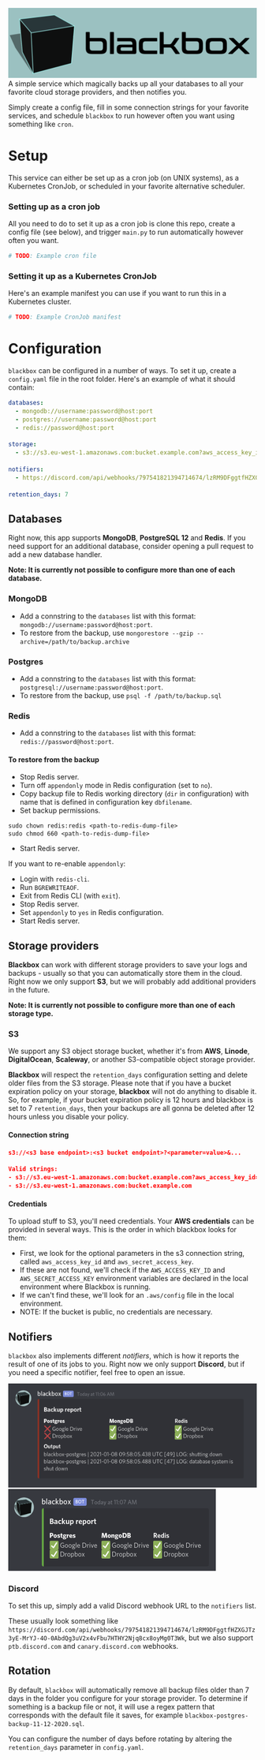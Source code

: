 ![blackbox](img/blackbox_banner.png)
A simple service which magically backs up all your databases to all your favorite cloud storage providers, and then notifies you.

Simply create a config file, fill in some connection strings for your favorite services, and schedule `blackbox` to run however often you want using something like `cron`.

# Setup
This service can either be set up as a cron job (on UNIX systems), as a Kubernetes CronJob, or scheduled in your favorite alternative scheduler.

### Setting up as a cron job
All you need to do to set it up as a cron job is clone this repo, create a config file (see below), and trigger `main.py` to run automatically however often you want.
```yaml
# TODO: Example cron file
```

### Setting it up as a Kubernetes CronJob
Here's an example manifest you can use if you want to run this in a Kubernetes cluster.
```yaml
# TODO: Example CronJob manifest
```

# Configuration
`blackbox` can be configured in a number of ways. To set it up, create a `config.yaml` file in the root folder. Here's an example of what it should contain:
```yaml
databases:
  - mongodb://username:password@host:port
  - postgres://username:password@host:port
  - redis://password@host:port

storage:
  - s3://s3.eu-west-1.amazonaws.com:bucket.example.com?aws_access_key_id=1234&aws_secret_access_key=lemondance

notifiers:
  - https://discord.com/api/webhooks/797541821394714674/lzRM9DFggtfHZXGJTz3yE-MrYJ-4O-0AbdQg3uV2x4vFbu7HTHY2Njq8cx8oyMg0T3Wk

retention_days: 7
```

## Databases
Right now, this app supports **MongoDB**, **PostgreSQL 12** and **Redis**. If you need support for an additional database, consider opening a pull request to add a new database handler.

**Note: It is currently not possible to configure more than one of each database.**

### MongoDB
- Add a connstring to the `databases` list with this format: `mongodb://username:password@host:port`.
- To restore from the backup, use `mongorestore --gzip --archive=/path/to/backup.archive`

### Postgres
- Add a connstring to the `databases` list with this format: `postgresql://username:password@host:port`.
- To restore from the backup, use `psql -f /path/to/backup.sql`

### Redis
- Add a connstring to the `databases` list with this format: `redis://password@host:port`.

#### To restore from the backup
- Stop Redis server.
- Turn off `appendonly` mode in Redis configuration (set to `no`).
- Copy backup file to Redis working directory (`dir` in configuration) with name that is defined in configuration key `dbfilename`.
- Set backup permissions.
```
sudo chown redis:redis <path-to-redis-dump-file>
sudo chmod 660 <path-to-redis-dump-file>
```
- Start Redis server.

If you want to re-enable `appendonly`:
- Login with `redis-cli`.
- Run `BGREWRITEAOF`.
- Exit from Redis CLI (with `exit`).
- Stop Redis server.
- Set `appendonly` to `yes` in Redis configuration.
- Start Redis server.

## Storage providers
**Blackbox** can work with different storage providers to save your logs and backups - usually so that you can automatically store them in the cloud. Right now we only support **S3**, but we will probably add additional providers in the future.

**Note: It is currently not possible to configure more than one of each storage type.**

### S3
We support any S3 object storage bucket, whether it's from **AWS**, **Linode**, **DigitalOcean**, **Scaleway**, or another S3-compatible object storage provider.

**Blackbox** will respect the `retention_days` configuration setting and delete older files from the S3 storage. Please note that if you have a bucket expiration policy on your storage, **blackbox** will not do anything to disable it. So, for example, if your bucket expiration policy is 12 hours and blackbox is set to 7 `retention_days`, then your backups are all gonna be deleted after 12 hours unless you disable your policy.  

#### Connection string
```json
s3://<s3 base endpoint>:<s3 bucket endpoint>?<parameter=value>&...

Valid strings:
- s3://s3.eu-west-1.amazonaws.com:bucket.example.com?aws_access_key_id=1234&aws_secret_access_key=lemondance
- s3://s3.eu-west-1.amazonaws.com:bucket.example.com
```

#### Credentials
To upload stuff to S3, you'll need credentials. Your **AWS credentials** can be provided in several ways. This is the order in which blackbox looks for them:
- First, we look for the optional parameters in the s3 connection string, called `aws_access_key_id` and `aws_secret_access_key`.
- If these are not found, we'll check if the `AWS_ACCESS_KEY_ID` and `AWS_SECRET_ACCESS_KEY` environment variables are declared in the local environment where Blackbox is running.
- If we can't find these, we'll look for an `.aws/config` file in the local environment.
- NOTE: If the bucket is public, no credentials are necessary.

## Notifiers
`blackbox` also implements different _notifiers_, which is how it reports the result of one of its jobs to you. Right now we only support **Discord**, but if you need a specific notifier, feel free to open an issue.

![blackbox](img/blackbox_discord.png)
![blackbox](img/blackbox_discord_2.png)

### Discord
To set this up, simply add a valid Discord webhook URL to the `notifiers` list. 

These usually look something like `https://discord.com/api/webhooks/797541821394714674/lzRM9DFggtfHZXGJTz3yE-MrYJ-4O-0AbdQg3uV2x4vFbu7HTHY2Njq8cx8oyMg0T3Wk`, but we also support `ptb.discord.com` and `canary.discord.com` webhooks.

##  Rotation
By default, `blackbox` will automatically remove all backup files older than 7 days in the folder you configure for your storage provider. To determine if something is a backup file or not, it will use a regex pattern that corresponds with the default file it saves, for example `blackbox-postgres-backup-11-12-2020.sql`.

You can configure the number of days before rotating by altering the `retention_days` parameter in `config.yaml`.
